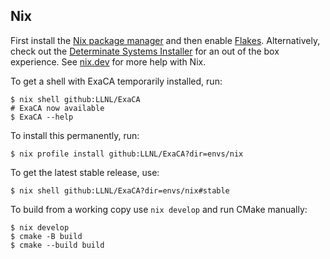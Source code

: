 ## Nix

First install the [Nix package manager][NIX] and then enable [Flakes][Flakes].
Alternatively, check out the [Determinate Systems Installer][Determinate] for
an out of the box experience. See [nix.dev][nix.dev] for more help with Nix.

To get a shell with ExaCA temporarily installed, run:

    $ nix shell github:LLNL/ExaCA
    # ExaCA now available
    $ ExaCA --help

To install this permanently, run:

    $ nix profile install github:LLNL/ExaCA?dir=envs/nix
	
To get the latest stable release, use:

    $ nix shell github:LLNL/ExaCA?dir=envs/nix#stable

To build from a working copy use `nix develop` and run CMake manually:

    $ nix develop
    $ cmake -B build
    $ cmake --build build

[NIX]: https://nixos.org/download.html
[Flakes]: https://nixos.wiki/wiki/Flakes
[nix.dev]: https://nix.dev
[Determinate]: https://github.com/DeterminateSystems/nix-installer
